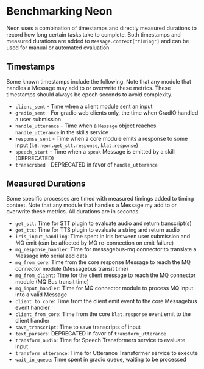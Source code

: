 # Benchmarking Neon
Neon uses a combination of timestamps and directly measured durations to record
how long certain tasks take to complete. Both timestamps and measured durations
are added to `Message.context["timing"]` and can be used for manual or automated
evaluation.

## Timestamps
Some known timestamps include the following. Note that any module that handles a
Message may add to or overwrite these metrics. These timestamps should always be
epoch seconds to avoid complexity.

- `client_sent` - Time when a client module sent an input
- `gradio_sent` - For gradio web clients only, the time when GradIO handled a user submission
- `handle_utterance` - Time when a `Message` object reaches `handle_utterance` in the skills service
- `response_sent` - Time when a core module emits a response to some input 
  (i.e. `neon.get_stt.response`, `klat.response`)
- `speech_start` - Time when a `speak` Message is emitted by a skill (DEPRECATED)
- `transcribed` - DEPRECATED in favor of `handle_utterance`

## Measured Durations
Some specific processes are timed with measured timings added to timing context.
Note that any module that handles a Message my add to or overwrite these metrics.
All durations are in seconds.

- `get_stt`: Time for STT plugin to evaluate audio and return transcript(s)
- `get_tts`: Time for TTS plugin to evaluate a string and return audio
- `iris_input_handling`: Time spent in Iris between user submission and MQ emit (can be affected by MQ re-connection on emit failure)
- `mq_response_handler`: Time for messagebus-mq connector to translate a Message into serialized data
- `mq_from_core`: Time from the core response Message to reach the MQ connector module (Messagebus transit time)
- `mq_from_client`: Time for the client message to reach the MQ connector module (MQ Bus transit time)
- `mq_input_handler`: Time for MQ connector module to process MQ input into a valid Message
- `client_to_core`: Time from the client emit event to the core Messagebus event handler
- `client_from_core`: Time from the core `klat.response` event emit to the client handler
- `save_transcript`: Time to save transcripts of input
- `text_parsers`: DEPRECATED in favor of `transform_utterance`
- `transform_audio`: Time for Speech Transformers service to evaluate input
- `transform_utterance`: Time for Utterance Transformer service to execute
- `wait_in_queue`: Time spent in gradio queue, waiting to be processed
